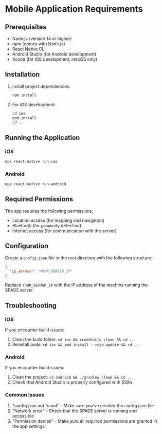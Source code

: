 # Mobile Application Requirements

## Prerequisites
- Node.js (version 14 or higher)
- npm (comes with Node.js)
- React Native CLI
- Android Studio (for Android development)
- Xcode (for iOS development, macOS only)

## Installation

1. Install project dependencies:
   ```bash
   npm install
   ```

2. For iOS development:
   ```bash
   cd ios
   pod install
   cd ..
   ```

## Running the Application

### iOS
```bash
npx react-native run-ios
```

### Android
```bash
npx react-native run-android
```

## Required Permissions

The app requires the following permissions:
- Location access (for mapping and navigation)
- Bluetooth (for proximity detection)
- Internet access (for communication with the server)

## Configuration

Create a `config.json` file in the root directory with the following structure:

```json
{
  "ip_adress": "YOUR_SERVER_IP"
}
```

Replace `YOUR_SERVER_IP` with the IP address of the machine running the SPADE server.

## Troubleshooting

### iOS
If you encounter build issues:
1. Clean the build folder: `cd ios && xcodebuild clean && cd ..`
2. Reinstall pods: `cd ios && pod install --repo-update && cd ..`

### Android
If you encounter build issues:
1. Clean the project: `cd android && ./gradlew clean && cd ..`
2. Check that Android Studio is properly configured with SDKs

### Common Issues
1. "config.json not found" - Make sure you've created the config.json file
2. "Network error" - Check that the SPADE server is running and accessible
3. "Permission denied" - Make sure all required permissions are granted in the app settings